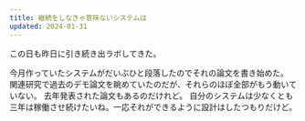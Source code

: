 ```yaml
---
title: 継続をしなきゃ意味ないシステムは
updated: 2024-01-31
---
```


この日も昨日に引き続き出ラボしてきた。

今月作っていたシステムがだいぶひと段落したのでそれの論文を書き始めた。
関連研究で過去のデモ論文を眺めていたのだが、それらのほぼ全部がもう動いていない。
去年発表された論文もあるのだけれど。
自分のシステムは少なくとも三年は稼働させ続けたいね。一応それができるように設計はしたつもりだけど。
